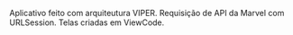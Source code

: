 Aplicativo feito com arquiteutura VIPER.
Requisição de API da Marvel com URLSession.
Telas criadas em ViewCode.


